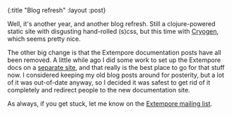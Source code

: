 {:title "Blog refresh"
 :layout :post}

Well, it's another year, and another blog refresh. Still a
clojure-powered static site with disgusting hand-rolled (s)css, but
this time with [Cryogen](http://cryogenweb.org/), which seems pretty
nice.

The other big change is that the Extempore documentation posts have
all been removed. A little while ago I did some work to set up the
Extempore docs on
a [separate site](http://digego.github.io/extempore/), and that really
is the best place to go for that stuff now. I considered keeping my
old blog posts around for posterity, but a lot of it was out-of-date
anyway, so I decided it was safest to get rid of it completely and
redirect people to the new documentation site.

As always, if you get stuck, let me know on
the [Extempore mailing list](mailto:extemporelang@googlegroups.com).
